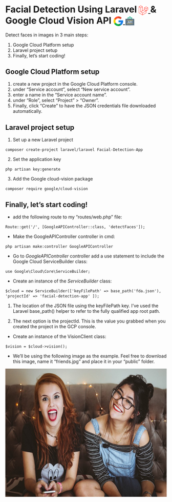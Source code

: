 # Facial Detection Using Laravel <a href="https://laravel.com/" target="blank"><img align="center" src="https://github.com/negin-shahani/negin-shahani/blob/main/Tech%20icons/laravel-2.svg" title = "Laravel" alt="" height="30"/> </a> & Google Cloud Vision API <a href="" target="blank"><img align="center" src="https://github.com/negin-shahani/negin-shahani/blob/main/Tech%20icons/google.png" title = "Laravel" alt="" height="30"/> </a> <a href="" target="blank"><img align="center" src="https://github.com/negin-shahani/negin-shahani/blob/main/Tech%20icons/api.png" title = "Laravel" alt="" height="30"/> </a>

Detect faces in images in 3 main steps:
1. Google Cloud Platform setup
2. Laravel project setup
3. Finally, let’s start coding!

## Google Cloud Platform setup 
1. create a new project in the Google Cloud Platform console.
2. under “Service account”, select “New service account”.
3. enter a name in the “Service account name”.
4. under “Role”, select “Project” > “Owner”.
5. Finally, click “Create” to have the JSON credentials file downloaded automatically.

## Laravel project setup
1. Set up a new Laravel project

```
composer create-project laravel/laravel Facial-Detection-App
```
 2. Set the application key
```
php artisan key:generate
```

3. Add the Google cloud-vision package

```
composer require google/cloud-vision
```
## Finally, let’s start coding!
- add the following route to my “routes/web.php” file:
```
Route::get('/', [GoogleAPIController::class, 'detectFaces']);
```
- Make the GoogleAPIController controller in cmd:
```
php artisan make:controller GoogleAPIController
```
- Go to *GoogleAPIController* controller add a use statement to include the Google Cloud ServiceBuilder class:
```
use Google\Cloud\Core\ServiceBuilder;
```
- Create an instance of the *ServiceBuilder* class:

```
$cloud = new ServiceBuilder(['keyFilePath' => base_path('fda.json'),     'projectId' => 'facial-detection-app' ]);
```

1. The location of the JSON file using the keyFilePath key. I’ve used the Laravel base_path() helper to refer to the fully qualified app root path.

2. The next option is the projectId. This is the value you grabbed when you created the project in the GCP console.

- Create an instance of the VisionClient class:
```
$vision = $cloud->vision();
```

- We’ll be using the following image as the example. Feel free to download this image, name it “friends.jpg” and place it in your “public” folder.

<a href="https://unsplash.com/@matheusferrero?utm_source=medium&utm_medium=referral" target="blank"><img align="center" src="https://github.com/negin-shahani/Facial-Detection-App/blob/main/public/friends.jpg" title = "friends.jpg" alt="friends.jpg" height="400" width="600"/> </a>




